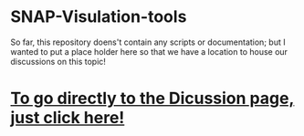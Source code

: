 # SNAP-Visulation-tools

So far, this repository doens't contain any scripts or documentation; but I wanted to put a place holder here so that we have a location to house our discussions on this topic!

# [To go directly to the Dicussion page, just click here!](https://github.com/NRC-Research/SNAP-Visulation-tools/discussions)

